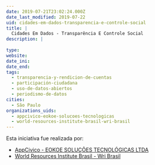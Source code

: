 ```yaml
---
date: 2019-07-21T23:02:24.000Z
date_last_modified: 2019-07-22
uid: cidades-em-dados-transparencia-e-controle-social
title: |
  Cidades Em Dados - Transparência E Controle Social
description: |
  
type: 
website: 
date_ini: 
date_end: 
tags:
  - transparencia-y-rendicion-de-cuentas
  - participación-ciudadana
  - uso-de-datos-abiertos
  - periodismo-de-datos
cities: 
  - São Paulo
organizations_uids:
  - appcivico-eokoe-solucoes-tecnologicas
  - world-resources-institute-brasil-wri-brasil
---
```


Esta iniciativa fue realizada por:

- [AppCivico - EOKOE SOLUÇÕES TECNOLÓGICAS LTDA](/organizaciones/appcivico-eokoe-solucoes-tecnologicas)
- [World Resources Institute Brasil - Wri Brasil](/organizaciones/world-resources-institute-brasil-wri-brasil)
